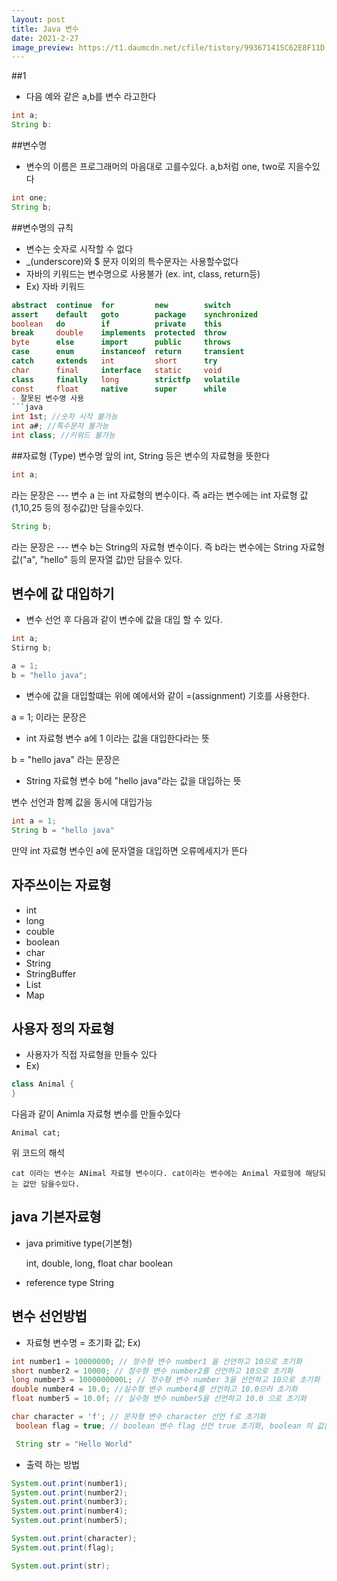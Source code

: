 ```yaml
---
layout: post
title: Java 변수
date: 2021-2-27
image_preview: https://t1.daumcdn.net/cfile/tistory/993671415C62E8F11D
---
```

##1
- 다음 예와 같은 a,b를 변수 라고한다
```java
int a;
String b:
```

##변수명
- 변수의 이름은 프로그래머의 마음대로 고를수있다. a,b처럼 one, two로 지을수있다
```java
int one;
String b;
```

##변수명의 규칙
- 변수는 숫자로 시작할 수 없다
- _(underscore)와 $ 문자 이외의 특수문자는 사용할수없다
- 자바의 키워드는 변수명으로 사용불가 (ex. int, class, return등)
- Ex) 자바 키워드
```java
abstract  continue  for         new        switch
assert    default   goto        package    synchronized
boolean   do        if          private    this
break     double    implements  protected  throw
byte      else      import      public     throws
case      enum      instanceof  return     transient
catch     extends   int         short      try
char      final     interface   static     void
class     finally   long        strictfp   volatile
const     float     native      super      while
- 잘못된 변수명 사용
```java
int 1st; //숫자 시작 불가능
int a#; //특수문자 불가능
int class; //키워드 불가능
```
##자료형 (Type)
변수명 앞의 int, String 등은 변수의 자료형을 뜻한다
```java 
int a;
```
라는 문장은 
--- 변수 a 는 int 자료형의 변수이다. 즉 a라는 변수에는 int 자료형 값(1,10,25 등의 정수값)만 담을수있다.

```java
String b;
```
라는 문장은
--- 변수 b는 String의 자료형 변수이다. 즉 b라는 변수에는 String 자료형 값("a", "hello" 등의 문자열 값)만 담을수 있다.

## 변수에 값 대입하기
- 변수 선언 후 다음과 같이 변수에 값을 대입 할 수 있다.

```java
int a; 
Stirng b;

a = 1;
b = "hello java";
```

- 변수에 값을 대입할떄는 위에 예에서와 같이     =(assignment) 기호를 사용한다.

a = 1; 이라는 문장은 
- int 자료형 변수 a에 1 이라는 값을 대입한다라는 뜻

b = "hello java" 라는 문장은
- String 자료형 변수 b에 "hello java"라는 값을 대입하는 뜻

변수 선언과 함꼐 값을 동시에 대입가능
```java
int a = 1;
String b = "hello java"
```

만약 int 자료형 변수인 a에 문자열을 대입하면 오류메세지가 뜬다

## 자주쓰이는 자료형

- int
- long
- couble
- boolean
- char
- String
- StringBuffer
- List
- Map

## 사용자 정의 자료형

- 사용자가 직접 자료형을 만들수 있다
- Ex)

```java
class Animal {
}

```


다음과 같이 Animla 자료형 변수를 만들수있다

    Animal cat;
위 코드의 해석
    
    cat 이라는 변수는 ANimal 자료형 변수이다. cat이라는 변수에는 Animal 자료형에 해당되는 값만 담을수있다.



## java 기본자료형
- java primitive type(기본형)

    int, double, long, float
    char
    boolean

- reference type
    String

## 변수 선언방법
- 자료형 변수명 = 초기화 값;
Ex)
```java
int number1 = 10000000; // 정수형 변수 number1 을 선언하고 10으로 초기화
short number2 = 10000; // 정수형 변수 number2를 선언하고 10으로 초기화
long number3 = 1000000000L; // 정수형 변수 number 3을 선언하고 10으로 초기화
double number4 = 10.0; //실수형 변수 number4를 선언하고 10.0으러 초기화
float number5 = 10.0f; // 실수형 변수 number5을 선언하고 10.0 으로 초기화

char character = 'f'; // 문자형 변수 character 선언 f로 초기화
 boolean flag = true; // boolean 변수 flag 선언 true 초기화, boolean 의 값은 ture, false 두개의 값만 가질수있다.

 String str = "Hello World"
 ```

 - 출력 하는 방법
 ```java
 System.out.print(number1);
 System.out.print(number2);
 System.out.print(number3);
 System.out.print(number4);
 System.out.print(number5);

 System.out.print(character);
 System.out.print(flag);
 
 System.out.print(str);
 ```

